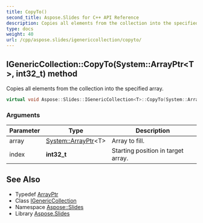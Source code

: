 ```yaml
---
title: CopyTo()
second_title: Aspose.Slides for C++ API Reference
description: Copies all elements from the collection into the specified array.
type: docs
weight: 40
url: /cpp/aspose.slides/igenericcollection/copyto/
---
```

## IGenericCollection::CopyTo(System::ArrayPtr\<T\>, int32_t) method


Copies all elements from the collection into the specified array.

```cpp
virtual void Aspose::Slides::IGenericCollection<T>::CopyTo(System::ArrayPtr<T> array, int32_t index)=0
```


### Arguments

| Parameter | Type | Description |
| --- | --- | --- |
| array | [System::ArrayPtr](../../../system/arrayptr/)\<T\> | Array to fill. |
| index | **int32_t** | Starting position in target array. |

## See Also

* Typedef [ArrayPtr](../../system/arrayptr/)
* Class [IGenericCollection](./)
* Namespace [Aspose::Slides](../)
* Library [Aspose.Slides](../../)